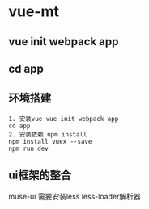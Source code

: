 # vue-mt

## vue init webpack app

## cd app

## 环境搭建

    1. 安装vue vue init webpack app
    cd app
    2. 安装依赖 npm install
    npm install vuex --save
    npm run dev 

## ui框架的整合

   muse-ui
   需要安装less less-loader解析器
